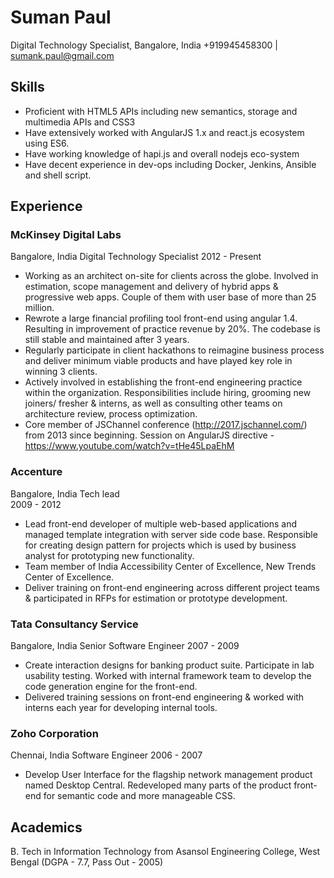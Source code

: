 # Suman Paul
Digital Technology Specialist, Bangalore, India
+919945458300	|	sumank.paul@gmail.com

## Skills
* Proficient with HTML5 APIs including new semantics, storage and multimedia APIs and CSS3
* Have extensively worked with AngularJS 1.x and react.js ecosystem using ES6.
* Have working knowledge of hapi.js and overall nodejs eco-system
* Have decent experience in dev-ops including Docker, Jenkins, Ansible and shell script.

## Experience
### McKinsey Digital Labs
Bangalore, India
Digital Technology Specialist
2012 - Present
* Working as an architect on-site for clients across the globe. Involved in estimation, scope management and delivery of hybrid apps & progressive web apps. Couple of them with user base of more than 25 million.
* Rewrote a large financial profiling tool front-end using angular 1.4. Resulting in improvement of practice revenue by 20%. The codebase is still stable and maintained after 3 years.
* Regularly participate in client hackathons to reimagine business process and deliver minimum viable products and have played key role in winning 3 clients.
* Actively involved in establishing the front-end engineering practice within the organization. Responsibilities include hiring, grooming new joiners/ fresher & interns, as well as consulting other teams on architecture review, process optimization.
* Core member of JSChannel conference (http://2017.jschannel.com/) from 2013 since beginning. Session on AngularJS directive - https://www.youtube.com/watch?v=tHe45LpaEhM


### Accenture	
Bangalore, India
Tech lead	
2009 - 2012
* Lead front-end developer of multiple web-based applications and managed template integration with server side code base. Responsible for creating design pattern for projects which is used by business analyst for prototyping new functionality.
* Team member of India Accessibility Center of Excellence, New Trends Center of Excellence.
* Deliver training on front-end engineering across different project teams & participated in RFPs for estimation or prototype development.

### Tata Consultancy Service
Bangalore, India
Senior Software Engineer
2007 - 2009

* Create interaction designs for banking product suite. Participate in lab usability testing. Worked with internal framework team to develop the code generation engine for the front-end.
* Delivered training sessions on front-end engineering & worked with interns each year for developing internal tools.

### Zoho Corporation
Chennai, India
Software Engineer
2006 - 2007

* Develop User Interface for the flagship network management product named Desktop Central. Redeveloped many parts of the product front-end for semantic code and more manageable CSS.

## Academics
B. Tech in Information Technology from Asansol Engineering College, West Bengal (DGPA - 7.7, Pass Out - 2005)
